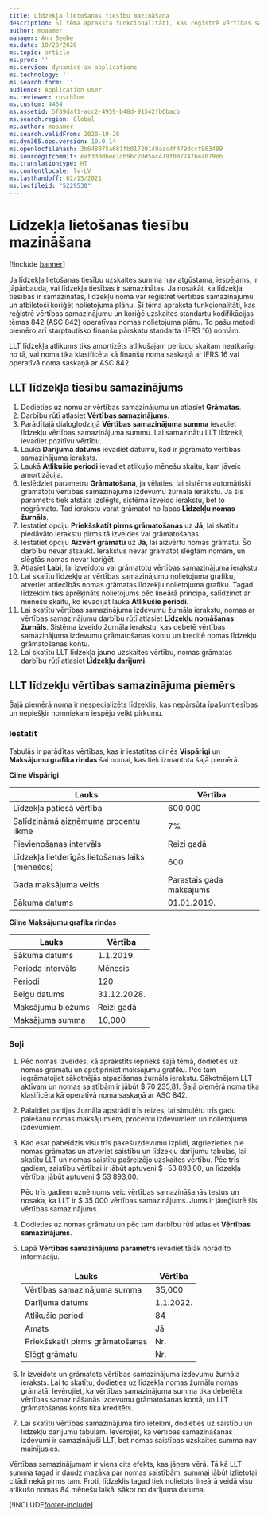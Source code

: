 ```yaml
---
title: Līdzekļa lietošanas tiesību mazināšana
description: Šī tēma apraksta funkcionalitāti, kas reģistrē vērtības samazinājumu un koriģē uzskaites standartu kodifikācijas tēmas 842 (ASC 842) operatīvas nomas līdzekļu novecošanas grafiku.
author: moaamer
manager: Ann Beebe
ms.date: 10/28/2020
ms.topic: article
ms.prod: ''
ms.service: dynamics-ax-applications
ms.technology: ''
ms.search.form: ''
audience: Application User
ms.reviewer: roschlom
ms.custom: 4464
ms.assetid: 5f89daf1-acc2-4959-b48d-91542fb6bacb
ms.search.region: Global
ms.author: moaamer
ms.search.validFrom: 2020-10-28
ms.dyn365.ops.version: 10.0.14
ms.openlocfilehash: 3b648075a681fb01720149aac4f479dccf963489
ms.sourcegitcommit: eaf330dbee1db96c20d5ac479f007747bea079eb
ms.translationtype: HT
ms.contentlocale: lv-LV
ms.lasthandoff: 02/15/2021
ms.locfileid: "5229530"
---
```

# <a name="impair-right-of-use-assets"></a>Līdzekļa lietošanas tiesību mazināšana

[!include [banner](../includes/banner.md)]

Ja līdzekļa lietošanas tiesību uzskaites summa nav atgūstama, iespējams, ir jāpārbauda, vai līdzekļa tiesības ir samazinātas. Ja nosakāt, ka līdzekļa tiesības ir samazinātas, līdzekļu noma var reģistrēt vērtības samazinājumu un atbilstoši koriģēt nolietojuma plānu. Šī tēma apraksta funkcionalitāti, kas reģistrē vērtības samazinājumu un koriģē uzskaites standartu kodifikācijas tēmas 842 (ASC 842) operatīvas nomas nolietojuma plānu. To pašu metodi piemēro arī starptautisko finanšu pārskatu standarta (IFRS 16) nomām.

LLT līdzekļa atlikums tiks amortizēts atlikušajam periodu skaitam neatkarīgi no tā, vai noma tika klasificēta kā finanšu noma saskaņā ar IFRS 16 vai operatīvā noma saskaņā ar ASC 842.

## <a name="impair-an-rou-asset"></a>LLT līdzekļa tiesību samazinājums

1. Dodieties uz nomu ar vērtības samazinājumu un atlasiet **Grāmatas**.
2. Darbību rūtī atlasiet **Vērtības samazinājums**.
3. Parādītajā dialoglodziņā **Vērtības samazinājuma summa** ievadiet līdzekļu vērtības samazinājuma summu. Lai samazinātu LLT līdzekli, ievadiet pozitīvu vērtību.
4. Laukā **Darījuma datums** ievadiet datumu, kad ir jāgrāmato vērtības samazinājuma ieraksts.
5. Laukā **Atlikušie periodi** ievadiet atlikušo mēnešu skaitu, kam jāveic amortizācija.
6. Ieslēdziet parametru **Grāmatošana**, ja vēlaties, lai sistēma automātiski grāmatotu vērtības samazinājuma izdevumu žurnāla ierakstu. Ja šis parametrs tiek atstāts izslēgts, sistēma izveido ierakstu, bet to negrāmato. Tad ierakstu varat grāmatot no lapas **Līdzekļu nomas žurnāls**.
7. Iestatiet opciju **Priekšskatīt pirms grāmatošanas** uz **Jā**, lai skatītu piedāvāto ierakstu pirms tā izveides vai grāmatošanas.
8. Iestatiet opciju **Aizvērt grāmatu** uz **Jā**, lai aizvērtu nomas grāmatu. Šo darbību nevar atsaukt. Ierakstus nevar grāmatot slēgtām nomām, un slēgtās nomas nevar koriģēt.
9. Atlasiet **Labi**, lai izveidotu vai grāmatotu vērtības samazinājuma ierakstu.
10. Lai skatītu līdzekļu ar vērtības samazinājumu nolietojuma grafiku, atveriet attiecībās nomas grāmatas līdzekļu nolietojuma grafiku. Tagad līdzeklim tiks aprēķināts nolietojums pēc lineārā principa, salīdzinot ar mēnešu skaitu, ko ievadījāt laukā **Atlikušie periodi**.
11. Lai skatītu vērtības samazinājuma izdevumu žurnāla ierakstu, nomas ar vērtības samazinājumu darbību rūtī atlasiet **Līdzekļu nomāšanas žurnāls**. Sistēma izveido žurnāla ierakstu, kas debetē vērtības samazinājuma izdevumu grāmatošanas kontu un kreditē nomas līdzekļu grāmatošanas kontu.
12. Lai skatītu LLT līdzekļa jauno uzskaites vērtību, nomas grāmatas darbību rūtī atlasiet **Līdzekļu darījumi**.

## <a name="example-of-rou-asset-impairment"></a>LLT līdzekļu vērtības samazinājuma piemērs

Šajā piemērā noma ir nespecializēts līdzeklis, kas nepārsūta īpašumtiesības un nepiešķir nomniekam iespēju veikt pirkumu.

### <a name="setup"></a>Iestatīt

Tabulās ir parādītas vērtības, kas ir iestatītas cilnēs **Vispārīgi** un **Maksājumu grafika rindas** šai nomai, kas tiek izmantota šajā piemērā.

**Cilne Vispārīgi**

| Lauks                      | Vērtība            |
|----------------------------|------------------|
| Līdzekļa patiesā vērtība    | 600,000          |
| Salīdzināmā aizņēmuma procentu likme | 7%               |
| Pievienošanas intervāls       | Reizi gadā         |
| Līdzekļa lietderīgās lietošanas laiks (mēnešos) | 600              |
| Gada maksājuma veids               | Parastais gada maksājums |
| Sākuma datums          | 01.01.2019.       |

**Cilne Maksājumu grafika rindas**

| Lauks             | Vērtība      |
|-------------------|------------|
| Sākuma datums        | 1.1.2019.   |
| Perioda intervāls   | Mēnesis    |
| Periodi           | 120        |
| Beigu datums          | 31.12.2028. |
| Maksājumu biežums | Reizi gadā   |
| Maksājuma summa    | 10,000     |

### <a name="steps"></a>Soļi

1. Pēc nomas izveides, kā aprakstīts iepriekš šajā tēmā, dodieties uz nomas grāmatu un apstipriniet maksājumu grafiku. Pēc tam iegrāmatojiet sākotnējās atpazīšanas žurnāla ierakstu. Sākotnējam LLT aktīvam un nomas saistībām ir jābūt $ 70 235,81. Šajā piemērā noma tika klasificēta kā operatīvā noma saskaņā ar ASC 842.
2. Palaidiet partijas žurnāla apstrādi trīs reizes, lai simulētu trīs gadu paiešanu nomas maksājumiem, procentu izdevumiem un nolietojuma izdevumiem.
3. Kad esat pabeidzis visu trīs pakešuzdevumu izpildi, atgriezieties pie nomas grāmatas un atveriet saistību un līdzekļu darījumu tabulas, lai skatītu LLT un nomas saistītu pašreizējo uzskaites vērtību. Pēc trīs gadiem, saistību vērtībai ir jābūt aptuveni $ -53 893,00, un līdzekļa vērtībai jābūt aptuveni $ 53 893,00. 

    Pēc trīs gadiem uzņēmums veic vērtības samazināšanās testus un nosaka, ka LLT ir $ 35 000 vērtības samazinājums. Jums ir jāreģistrē šis vērtības samazinājums.
    
4. Dodieties uz nomas grāmatu un pēc tam darbību rūtī atlasiet **Vērtības samazinājums**.
5. Lapā **Vērtības samazinājuma parametrs** ievadiet tālāk norādīto informāciju.

    | Lauks                  | Vērtība    |
    |------------------------|----------|
    | Vērtības samazinājuma summa      | 35,000   |
    | Darījuma datums       | 1.1.2022. |
    | Atlikušie periodi      | 84       |
    | Amats                   | Jā      |
    | Priekšskatīt pirms grāmatošanas | Nr.       |
    | Slēgt grāmatu             | Nr.       |

6. Ir izveidots un grāmatots vērtības samazinājuma izdevumu žurnāla ieraksts. Lai to skatītu, dodieties uz līdzekļa nomas žurnālu nomas grāmatā. Ievērojiet, ka vērtības samazinājuma summa tika debetēta vērtības samazināšanās izdevumu grāmatošanas kontā, un LLT grāmatošanas konts tika kreditēts.
7. Lai skatītu vērtības samazinājuma tīro ietekmi, dodieties uz saistību un līdzekļu darījumu tabulām. Ievērojiet, ka vērtības samazināšanās izdevumi ir samazinājuši LLT, bet nomas saistības uzskaites summa nav mainījusies.

Vērtības samazinājumam ir viens cits efekts, kas jāņem vērā. Tā kā LLT summa tagad ir daudz mazāka par nomas saistībām, summai jābūt izlietotai citādi nekā pirms tam. Proti, līdzeklis tagad tiek nolietots lineārā veidā visu atlikušo nomas 84 mēnešu laikā, sākot no darījuma datuma.


[!INCLUDE[footer-include](../../includes/footer-banner.md)]